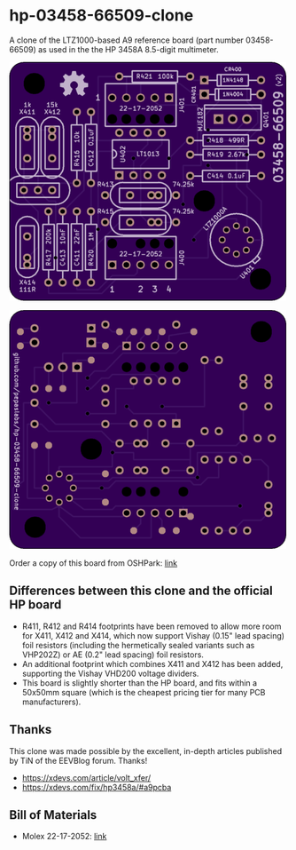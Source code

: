 # hp-03458-66509-clone

A clone of the LTZ1000-based A9 reference board (part number 03458-66509) as used in the the HP 3458A 8.5-digit multimeter.

![](kicad/releases/v2/top.png)

![](kicad/releases/v2/bottom.png)

Order a copy of this board from OSHPark: [link](https://oshpark.com/shared_projects/jP5xkfJy)

## Differences between this clone and the official HP board

- R411, R412 and R414 footprints have been removed to allow more room for X411, X412 and X414, which now support Vishay (0.15" lead spacing) foil resistors (including the hermetically sealed variants such as VHP202Z) or AE (0.2" lead spacing) foil resistors.
- An additional footprint which combines X411 and X412 has been added, supporting the Vishay VHD200 voltage dividers.
- This board is slightly shorter than the HP board, and fits within a 50x50mm square (which is the cheapest pricing tier for many PCB manufacturers).

## Thanks

This clone was made possible by the excellent, in-depth articles published by TiN of the EEVBlog forum.  Thanks!
- https://xdevs.com/article/volt_xfer/
- https://xdevs.com/fix/hp3458a/#a9pcba

## Bill of Materials

- Molex 22-17-2052: [link](https://www.mouser.com/ProductDetail/Molex/22-17-2052/?qs=sGAEpiMZZMs%252bGHln7q6pm%252bS0pk2Wo0XxllCQVBT5EJg%3D)
